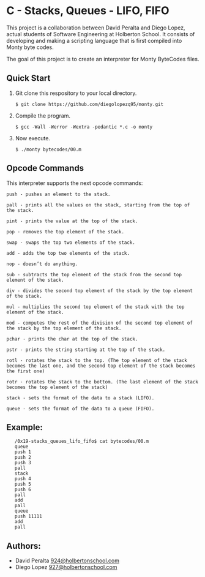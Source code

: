 # C - Stacks, Queues - LIFO, FIFO

This project is a collaboration between David Peralta and Diego Lopez, actual students of Software Engineering at Holberton School. It consists of developing and making a scripting language that is first compiled into Monty byte codes.

The goal of this project is to create an interpreter for Monty ByteCodes files.

## Quick Start

1. Git clone this respository to your local directory.

       $ git clone https://github.com/diegolopezq95/monty.git
  
2. Compile the program.

       $ gcc -Wall -Werror -Wextra -pedantic *.c -o monty
       
3. Now execute.
      
       $ ./monty bytecodes/00.m
       
## Opcode Commands

This interpreter supports the next opcode commands:

    push - pushes an element to the stack.

    pall - prints all the values on the stack, starting from the top of the stack.

    pint - prints the value at the top of the stack.
    
    pop - removes the top element of the stack.
    
    swap - swaps the top two elements of the stack.
    
    add - adds the top two elements of the stack.

    nop - doesn’t do anything.

    sub - subtracts the top element of the stack from the second top element of the stack.

    div - divides the second top element of the stack by the top element of the stack.
    
    mul - multiplies the second top element of the stack with the top element of the stack.

    mod - computes the rest of the division of the second top element of the stack by the top element of the stack.
    
    pchar - prints the char at the top of the stack.

    pstr - prints the string starting at the top of the stack.

    rotl - rotates the stack to the top. (The top element of the stack becomes the last one, and the second top element of the stack becomes the first one)
    
    rotr - rotates the stack to the bottom. (The last element of the stack becomes the top element of the stack)

    stack - sets the format of the data to a stack (LIFO).
    
    queue - sets the format of the data to a queue (FIFO).


## Example:

       /0x19-stacks_queues_lifo_fifo$ cat bytecodes/00.m
       queue
       push 1
       push 2
       push 3
       pall
       stack
       push 4
       push 5
       push 6
       pall
       add
       pall
       queue
       push 11111
       add
       pall

## Authors:
- David Peralta <924@holbertonschool.com>
- Diego Lopez <927@holbertonschool.com>

